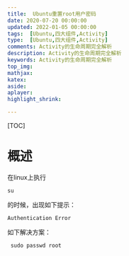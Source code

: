 ```yaml
---
title:  Ubuntu重置root用户密码
date: 2020-07-20 00:00:00
updated: 2022-01-05 00:00:00
tags:  [Ubuntu,四大组件,Activity]
type:  [Ubuntu,四大组件,Activity]
comments: Activity的生命周期完全解析
description: Activity的生命周期完全解析
keywords: Activity的生命周期完全解析
top_img:
mathjax:
katex:
aside:
aplayer:
highlight_shrink:

---
```


[TOC]

# 概述

在linux上执行

```
su
```

的时候，出现如下提示：

```shell
Authentication Error
```





如下解决方案：

```shell
 sudo passwd root
```







